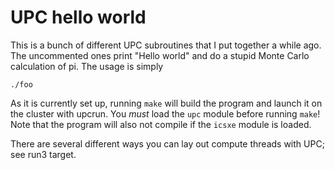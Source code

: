 # UPC hello world

This is a bunch of different UPC subroutines that I put together a while
ago.  The uncommented ones print "Hello world" and do a stupid
Monte Carlo calculation of pi.  The usage is simply

    ./foo

As it is currently set up, running `make` will build the program and
launch it on the cluster with upcrun.  You *must* load the `upc`
module before running `make`! Note that the program will also not compile
if the `icsxe` module is loaded.

There are several different ways you can lay out compute threads
with UPC; see run3 target.
